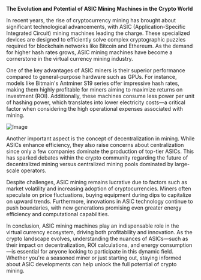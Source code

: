 **The Evolution and Potential of ASIC Mining Machines in the Crypto World**

In recent years, the rise of cryptocurrency mining has brought about significant technological advancements, with ASIC (Application-Specific Integrated Circuit) mining machines leading the charge. These specialized devices are designed to efficiently solve complex cryptographic puzzles required for blockchain networks like Bitcoin and Ethereum. As the demand for higher hash rates grows, ASIC mining machines have become a cornerstone in the virtual currency mining industry.

One of the key advantages of ASIC miners is their superior performance compared to general-purpose hardware such as GPUs. For instance, models like Bitmain's Antminer S19 series offer impressive hash rates, making them highly profitable for miners aiming to maximize returns on investment (ROI). Additionally, these machines consume less power per unit of hashing power, which translates into lower electricity costs—a critical factor when considering the high operational expenses associated with mining.

![Image](https://github.com/user-attachments/assets/31692037-0104-4703-abd1-696b6a7dd41b)

Another important aspect is the concept of decentralization in mining. While ASICs enhance efficiency, they also raise concerns about centralization since only a few companies dominate the production of top-tier ASICs. This has sparked debates within the crypto community regarding the future of decentralized mining versus centralized mining pools dominated by large-scale operators.

Despite challenges, ASIC mining remains lucrative due to factors such as market volatility and increasing adoption of cryptocurrencies. Miners often speculate on price fluctuations, buying equipment during dips to capitalize on upward trends. Furthermore, innovations in ASIC technology continue to push boundaries, with new generations promising even greater energy efficiency and computational capabilities.

In conclusion, ASIC mining machines play an indispensable role in the virtual currency ecosystem, driving both profitability and innovation. As the crypto landscape evolves, understanding the nuances of ASICs—such as their impact on decentralization, ROI calculations, and energy consumption—is essential for anyone looking to participate in this dynamic field. Whether you're a seasoned miner or just starting out, staying informed about ASIC developments can help unlock the full potential of crypto mining.